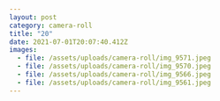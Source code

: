 ```yaml
---
layout: post
category: camera-roll
title: "20"
date: 2021-07-01T20:07:40.412Z
images:
  - file: /assets/uploads/camera-roll/img_9571.jpeg
  - file: /assets/uploads/camera-roll/img_9570.jpeg
  - file: /assets/uploads/camera-roll/img_9566.jpeg
  - file: /assets/uploads/camera-roll/img_9561.jpeg
---
```


